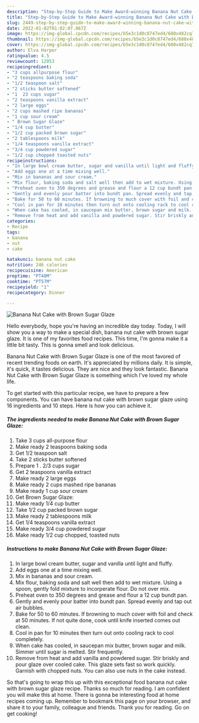 ```yaml
---
description: "Step-by-Step Guide to Make Award-winning Banana Nut Cake with Brown Sugar Glaze"
title: "Step-by-Step Guide to Make Award-winning Banana Nut Cake with Brown Sugar Glaze"
slug: 2449-step-by-step-guide-to-make-award-winning-banana-nut-cake-with-brown-sugar-glaze
date: 2022-01-02T01:02:07.867Z
image: https://img-global.cpcdn.com/recipes/b5e3c1d0c8747ed4/680x482cq70/banana-nut-cake-with-brown-sugar-glaze-recipe-main-photo.jpg
thumbnail: https://img-global.cpcdn.com/recipes/b5e3c1d0c8747ed4/680x482cq70/banana-nut-cake-with-brown-sugar-glaze-recipe-main-photo.jpg
cover: https://img-global.cpcdn.com/recipes/b5e3c1d0c8747ed4/680x482cq70/banana-nut-cake-with-brown-sugar-glaze-recipe-main-photo.jpg
author: Elva Harper
ratingvalue: 4.5
reviewcount: 12053
recipeingredient:
- "3 cups allpurpose flour"
- "2 teaspoons baking soda"
- "1/2 teaspoon salt"
- "2 sticks butter softened"
- "1  23 cups sugar"
- "2 teaspoons vanilla extract"
- "2 large eggs"
- "2 cups mashed ripe bananas"
- "1 cup sour cream"
- " Brown Sugar Glaze"
- "1/4 cup butter"
- "1/2 cup packed brown sugar"
- "2 tablespoons milk"
- "1/4 teaspoons vanilla extract"
- "3/4 cup powdered sugar"
- "1/2 cup chopped toasted nuts"
recipeinstructions:
- "In large bowl cream butter, sugar and vanilla until light and fluffy."
- "Add eggs one at a time mixing well."
- "Mix in bananas and sour cream."
- "Mix flour, baking soda and salt well then add to wet mixture. Using a spoon, gently fold mixture to incorperate flour. Do not over mix."
- "Preheat oven to 350 degrees and grease and flour a 12 cup bundt pan."
- "Gently and evenly pour batter into bundt pan. Spread evenly and tap out air bubbles."
- "Bake for 50 to 60 minutes. If browning to much cover with foil and check at 50 minutes. If not quite done, cook until knife inserted comes out clean."
- "Cool in pan for 10 minutes then turn out onto cooling rack to cool completely."
- "When cake has cooled, in saucepan mix butter, brown sugar and milk. Simmer until sugar is melted. Stir frequently."
- "Remove from heat and add vanilla and powdered sugar. Stir briskly and pour glaze over cooled cake. This glaze sets fast so work quickly. Garnish with chopped nuts. You can also use nuts in the cake instead."
categories:
- Recipe
tags:
- banana
- nut
- cake

katakunci: banana nut cake 
nutrition: 246 calories
recipecuisine: American
preptime: "PT40M"
cooktime: "PT57M"
recipeyield: "1"
recipecategory: Dinner

---
```



![Banana Nut Cake with Brown Sugar Glaze](https://img-global.cpcdn.com/recipes/b5e3c1d0c8747ed4/680x482cq70/banana-nut-cake-with-brown-sugar-glaze-recipe-main-photo.jpg)

Hello everybody, hope you're having an incredible day today. Today, I will show you a way to make a special dish, banana nut cake with brown sugar glaze. It is one of my favorites food recipes. This time, I'm gonna make it a little bit tasty. This is gonna smell and look delicious.

Banana Nut Cake with Brown Sugar Glaze is one of the most favored of recent trending foods on earth. It's appreciated by millions daily. It is simple, it's quick, it tastes delicious. They are nice and they look fantastic. Banana Nut Cake with Brown Sugar Glaze is something which I've loved my whole life.




To get started with this particular recipe, we have to prepare a few components. You can have banana nut cake with brown sugar glaze using 16 ingredients and 10 steps. Here is how you can achieve it.

<!--inarticleads1-->

##### The ingredients needed to make Banana Nut Cake with Brown Sugar Glaze:

1. Take 3 cups all-purpose flour
1. Make ready 2 teaspoons baking soda
1. Get 1/2 teaspoon salt
1. Take 2 sticks butter softened
1. Prepare 1 . 2/3 cups sugar
1. Get 2 teaspoons vanilla extract
1. Make ready 2 large eggs
1. Make ready 2 cups mashed ripe bananas
1. Make ready 1 cup sour cream
1. Get  Brown Sugar Glaze:
1. Make ready 1/4 cup butter
1. Take 1/2 cup packed brown sugar
1. Make ready 2 tablespoons milk
1. Get 1/4 teaspoons vanilla extract
1. Make ready 3/4 cup powdered sugar
1. Make ready 1/2 cup chopped, toasted nuts




<!--inarticleads2-->

##### Instructions to make Banana Nut Cake with Brown Sugar Glaze:

1. In large bowl cream butter, sugar and vanilla until light and fluffy.
1. Add eggs one at a time mixing well.
1. Mix in bananas and sour cream.
1. Mix flour, baking soda and salt well then add to wet mixture. Using a spoon, gently fold mixture to incorperate flour. Do not over mix.
1. Preheat oven to 350 degrees and grease and flour a 12 cup bundt pan.
1. Gently and evenly pour batter into bundt pan. Spread evenly and tap out air bubbles.
1. Bake for 50 to 60 minutes. If browning to much cover with foil and check at 50 minutes. If not quite done, cook until knife inserted comes out clean.
1. Cool in pan for 10 minutes then turn out onto cooling rack to cool completely.
1. When cake has cooled, in saucepan mix butter, brown sugar and milk. Simmer until sugar is melted. Stir frequently.
1. Remove from heat and add vanilla and powdered sugar. Stir briskly and pour glaze over cooled cake. This glaze sets fast so work quickly. Garnish with chopped nuts. You can also use nuts in the cake instead.




So that's going to wrap this up with this exceptional food banana nut cake with brown sugar glaze recipe. Thanks so much for reading. I am confident you will make this at home. There is gonna be interesting food at home recipes coming up. Remember to bookmark this page on your browser, and share it to your family, colleague and friends. Thank you for reading. Go on get cooking!
